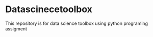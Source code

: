 # Datascinecetoolbox
This repository is for data science toolbox using python programing assigment 

